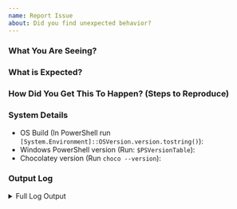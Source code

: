 ```yaml
---
name: Report Issue
about: Did you find unexpected behavior?
---
```


<!--
Ensure you have read over [Submitting Issues](https://github.com/chocolatey/.github/blob/main/SUBMITTING_ISSUES.md)

Please check to see if your issue already exists with a quick search of the issues. Start with one relevant term and then add if you get too many results.

NOTE: Keep in mind we have a [Code Of Conduct](https://github.com/chocolatey/.github/blob/main/CODE_OF_CONDUCT.md) that we expect folks to observe when they are looking for support in the Chocolatey community.

Name your issue appropriately: give it a sentence that reads well enough for anyone seeing this in the release notes to what it is.

When writing out the issue details please ensure you are writing it as if you were explaining it to somebody else.
Even if you will be working on and resolving the issue yourself. This helps others to understand the reasons for the
pull request and for it to be searchable in future.
-->

### What You Are Seeing?

### What is Expected?

### How Did You Get This To Happen? (Steps to Reproduce)

### System Details

* OS Build (In PowerShell run `[System.Environment]::OSVersion.version.tostring()`):
* Windows PowerShell version (Run: `$PSVersionTable`):
* Chocolatey version (Run `choco --version`):

### Output Log
<!--
When including the log information, please ensure you have run the command with --debug --verbose. It provides important information for determining an issue

- Make sure there is no sensitive data shared.
- We need ALL output, not just what you may believe is relevant.
- We need ALL OUTPUT (including the configuration information), see https://gist.github.com/ferventcoder/b1300b91c167c8ac8205#file-error-txt-L1-L41 for what we need.
- If it is hard to reproduce with debug/verbose, the log file already logs with those parameters, just grab the relevant section from the log file (in the logs directory of your Chocolatey install).
-->


<details>
<summary>Full Log Output</summary>

<p>

~~~sh
PLACE LOG CONTENT HERE - WE NEED _ALL_ DETAILED OUTPUT BASED ON THE ABOVE TO BE ABLE TO PROVIDE SUPPORT (YOU WILL FIND THAT IN THE $env:ChocolateyInstall\logs\chocolatey.log between the `=====`)
~~~

</p>

</details>
